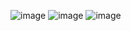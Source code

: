 ![image](https://github.com/user-attachments/assets/bca8adc8-d507-4cd7-881b-754f477d1a6f)
![image](https://github.com/user-attachments/assets/8bdec7da-489c-4327-b2e9-facc13f65374)
![image](https://github.com/user-attachments/assets/adf91a7a-2ff4-4058-b964-6c6eebd69664)

